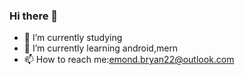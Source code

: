 ### Hi there 👋
- 🔭 I’m currently studying
- 🌱 I’m currently learning android,mern
- 📫 How to reach me:emond.bryan22@outlook.com

<!--
**BryanEmond/BryanEmond** is a ✨ _special_ ✨ repository because its `README.md` (this file) appears on your GitHub profile.

- 🔭 I’m currently studying
- 🌱 I’m currently learning android,mern
- 📫 How to reach me:emond.bryan22@outlook.com
- ⚡ Fun fact: ...
-->
